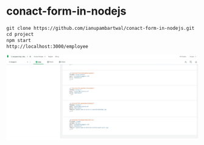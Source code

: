 # conact-form-in-nodejs
```
git clone https://github.com/ianupambartwal/conact-form-in-nodejs.git
cd project
npm start
http://localhost:3000/employee
```

![Alt text]( https://github.com/ianupambartwal/conact-form-in-nodejs/blob/main/mongodb.JPG "conact form nodejs mongodb")
